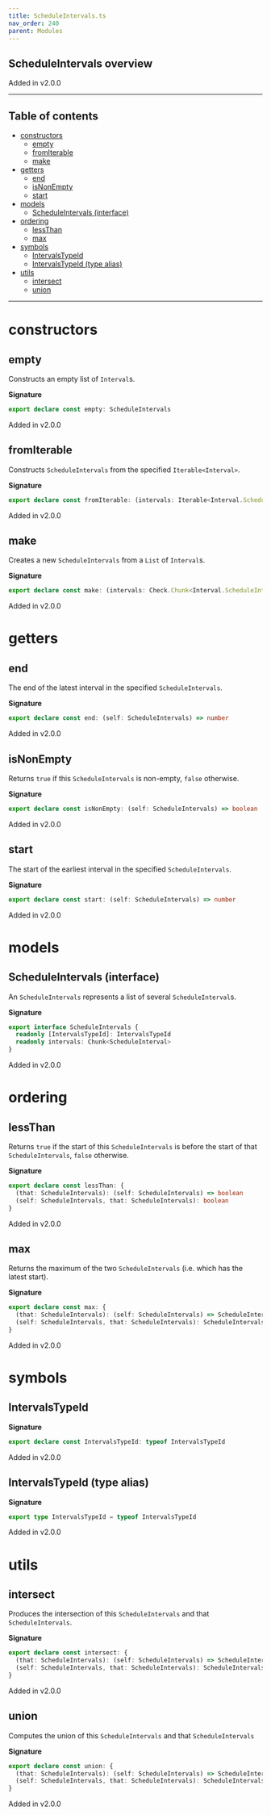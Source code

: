 ```yaml
---
title: ScheduleIntervals.ts
nav_order: 240
parent: Modules
---
```


## ScheduleIntervals overview

Added in v2.0.0

---

<h2 class="text-delta">Table of contents</h2>

- [constructors](#constructors)
  - [empty](#empty)
  - [fromIterable](#fromiterable)
  - [make](#make)
- [getters](#getters)
  - [end](#end)
  - [isNonEmpty](#isnonempty)
  - [start](#start)
- [models](#models)
  - [ScheduleIntervals (interface)](#scheduleintervals-interface)
- [ordering](#ordering)
  - [lessThan](#lessthan)
  - [max](#max)
- [symbols](#symbols)
  - [IntervalsTypeId](#intervalstypeid)
  - [IntervalsTypeId (type alias)](#intervalstypeid-type-alias)
- [utils](#utils)
  - [intersect](#intersect)
  - [union](#union)

---

# constructors

## empty

Constructs an empty list of `Interval`s.

**Signature**

```ts
export declare const empty: ScheduleIntervals
```

Added in v2.0.0

## fromIterable

Constructs `ScheduleIntervals` from the specified `Iterable<Interval>`.

**Signature**

```ts
export declare const fromIterable: (intervals: Iterable<Interval.ScheduleInterval>) => ScheduleIntervals
```

Added in v2.0.0

## make

Creates a new `ScheduleIntervals` from a `List` of `Interval`s.

**Signature**

```ts
export declare const make: (intervals: Check.Chunk<Interval.ScheduleInterval>) => ScheduleIntervals
```

Added in v2.0.0

# getters

## end

The end of the latest interval in the specified `ScheduleIntervals`.

**Signature**

```ts
export declare const end: (self: ScheduleIntervals) => number
```

Added in v2.0.0

## isNonEmpty

Returns `true` if this `ScheduleIntervals` is non-empty, `false` otherwise.

**Signature**

```ts
export declare const isNonEmpty: (self: ScheduleIntervals) => boolean
```

Added in v2.0.0

## start

The start of the earliest interval in the specified `ScheduleIntervals`.

**Signature**

```ts
export declare const start: (self: ScheduleIntervals) => number
```

Added in v2.0.0

# models

## ScheduleIntervals (interface)

An `ScheduleIntervals` represents a list of several `ScheduleInterval`s.

**Signature**

```ts
export interface ScheduleIntervals {
  readonly [IntervalsTypeId]: IntervalsTypeId
  readonly intervals: Chunk<ScheduleInterval>
}
```

Added in v2.0.0

# ordering

## lessThan

Returns `true` if the start of this `ScheduleIntervals` is before the start of that
`ScheduleIntervals`, `false` otherwise.

**Signature**

```ts
export declare const lessThan: {
  (that: ScheduleIntervals): (self: ScheduleIntervals) => boolean
  (self: ScheduleIntervals, that: ScheduleIntervals): boolean
}
```

Added in v2.0.0

## max

Returns the maximum of the two `ScheduleIntervals` (i.e. which has the latest start).

**Signature**

```ts
export declare const max: {
  (that: ScheduleIntervals): (self: ScheduleIntervals) => ScheduleIntervals
  (self: ScheduleIntervals, that: ScheduleIntervals): ScheduleIntervals
}
```

Added in v2.0.0

# symbols

## IntervalsTypeId

**Signature**

```ts
export declare const IntervalsTypeId: typeof IntervalsTypeId
```

Added in v2.0.0

## IntervalsTypeId (type alias)

**Signature**

```ts
export type IntervalsTypeId = typeof IntervalsTypeId
```

Added in v2.0.0

# utils

## intersect

Produces the intersection of this `ScheduleIntervals` and that `ScheduleIntervals`.

**Signature**

```ts
export declare const intersect: {
  (that: ScheduleIntervals): (self: ScheduleIntervals) => ScheduleIntervals
  (self: ScheduleIntervals, that: ScheduleIntervals): ScheduleIntervals
}
```

Added in v2.0.0

## union

Computes the union of this `ScheduleIntervals` and that `ScheduleIntervals`

**Signature**

```ts
export declare const union: {
  (that: ScheduleIntervals): (self: ScheduleIntervals) => ScheduleIntervals
  (self: ScheduleIntervals, that: ScheduleIntervals): ScheduleIntervals
}
```

Added in v2.0.0
